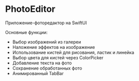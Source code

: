 # PhotoEditor

Приложение-фоторедактор на SwiftUI

Основные функции:
- Выбор изображений из галереи
- Наложение эффектов на изображение
- Использование кистей для рисования, ластик и линейка
- Выбор цвета для кистей через ColorPicker
- Добавление текста на фото
- Сохранение обработанных фото
- Анимированный TabBar
